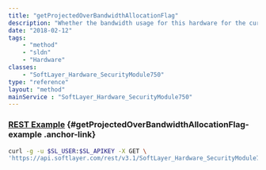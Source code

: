 ```yaml
---
title: "getProjectedOverBandwidthAllocationFlag"
description: "Whether the bandwidth usage for this hardware for the current billing cycle is projected to exceed the allocation."
date: "2018-02-12"
tags:
    - "method"
    - "sldn"
    - "Hardware"
classes:
    - "SoftLayer_Hardware_SecurityModule750"
type: "reference"
layout: "method"
mainService : "SoftLayer_Hardware_SecurityModule750"
---
```


### [REST Example](#getProjectedOverBandwidthAllocationFlag-example) <a href="/article/rest/"><i class="fas fa-question"></i></a> {#getProjectedOverBandwidthAllocationFlag-example .anchor-link} 
```bash
curl -g -u $SL_USER:$SL_APIKEY -X GET \
'https://api.softlayer.com/rest/v3.1/SoftLayer_Hardware_SecurityModule750/{SoftLayer_Hardware_SecurityModule750ID}/getProjectedOverBandwidthAllocationFlag'
```
